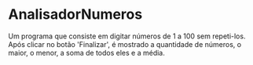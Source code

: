 # AnalisadorNumeros
Um programa que consiste em digitar números de 1 a 100 sem repeti-los. Após clicar no botão 'Finalizar', é mostrado a quantidade de números, o maior, o menor, a soma de todos eles e a média.
